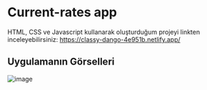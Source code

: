 # Current-rates app 
HTML, CSS ve Javascript kullanarak oluşturduğum projeyi linkten inceleyebilirsiniz:
https://classy-dango-4e951b.netlify.app/

## Uygulamanın Görselleri

![image](https://github.com/sumeyyessmn/Js-Projects/assets/101064665/54991fec-92db-4edc-a929-7a3fef09354d)




